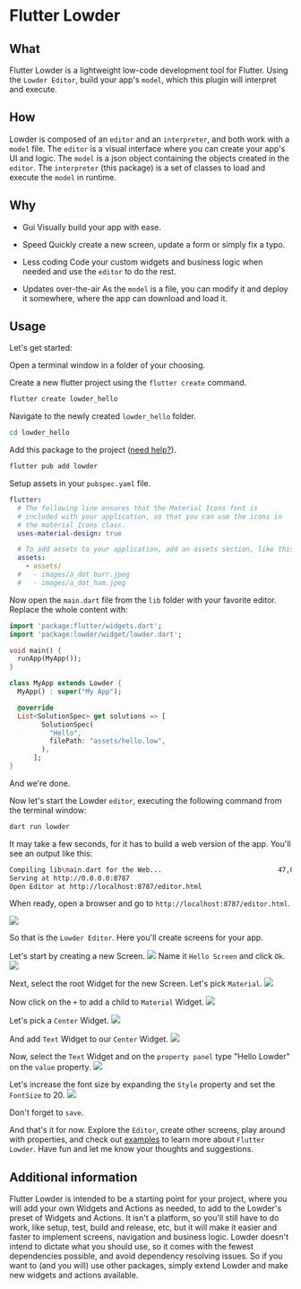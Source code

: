 # Flutter Lowder

## What

Flutter Lowder is a lightweight low-code development tool for Flutter.
Using the `Lowder Editor`, build your app's `model`, which this plugin will interpret and execute.

## How

Lowder is composed of an `editor` and an `interpreter`, and both work with a `model` file.
The `editor` is a visual interface where you can create your app's UI and logic.
The `model` is a json object containing the objects created in the `editor`.
The `interpreter` (this package) is a set of classes to load and execute the `model` in runtime.

## Why

* Gui
Visually build your app with ease. 

* Speed
Quickly create a new screen, update a form or simply fix a typo.

* Less coding
Code your custom widgets and business logic when needed and use the `editor` to do the rest.

* Updates over-the-air
As the `model` is a file, you can modify it and deploy it somewhere, where the app can download and load it.

## Usage

Let's get started:

Open a terminal window in a folder of your choosing.

Create a new flutter project using the `flutter create` command.
```sh
flutter create lowder_hello
```

Navigate to the newly created `lowder_hello` folder.
```sh
cd lowder_hello
```

Add this package to the project ([need help?](https://pub.dev/packages/lowder/install)).
```sh
flutter pub add lowder
```

Setup assets in your `pubspec.yaml` file.
```yaml
flutter:
  # The following line ensures that the Material Icons font is
  # included with your application, so that you can use the icons in
  # the material Icons class.
  uses-material-design: true

  # To add assets to your application, add an assets section, like this:
  assets:
    - assets/
  #   - images/a_dot_burr.jpeg
  #   - images/a_dot_ham.jpeg
```

Now open the `main.dart` file from the `lib` folder with your favorite editor.
Replace the whole content with:

```dart
import 'package:flutter/widgets.dart';
import 'package:lowder/widget/lowder.dart';

void main() {
  runApp(MyApp());
}

class MyApp extends Lowder {
  MyApp() : super("My App");

  @override
  List<SolutionSpec> get solutions => [
        SolutionSpec(
          "Hello",
          filePath: "assets/hello.low",
        ),
      ];
}
```

And we're done.

Now let's start the Lowder `editor`, executing the following command from the terminal window:
```sh
dart run lowder
```
It may take a few seconds, for it has to build a web version of the app.
You'll see an output like this:
```sh
Compiling lib\main.dart for the Web...                             47,0s
Serving at http://0.0.0.0:8787
Open Editor at http://localhost:8787/editor.html
```
When ready, open a browser and go to `http://localhost:8787/editor.html`.

![](https://github.com/HCaseira/lowder_flutter/raw/master/repo_files/images/editor_0.png)

So that is the `Lowder Editor`. Here you'll create screens for your app.

Let's start by creating a new Screen.
![](https://github.com/HCaseira/lowder_flutter/raw/master/repo_files/images/editor_1.png)
Name it `Hello Screen` and click `Ok`.
![](https://github.com/HCaseira/lowder_flutter/raw/master/repo_files/images/editor_2.png)

Next, select the root Widget for the new Screen. Let's pick `Material`.
![](https://github.com/HCaseira/lowder_flutter/raw/master/repo_files/images/editor_3.png)

Now click on the `+` to add a child to `Material` Widget.
![](https://github.com/HCaseira/lowder_flutter/raw/master/repo_files/images/editor_4.png)

Let's pick a `Center` Widget.
![](https://github.com/HCaseira/lowder_flutter/raw/master/repo_files/images/editor_5.png)

And add `Text` Widget to our `Center` Widget.
![](https://github.com/HCaseira/lowder_flutter/raw/master/repo_files/images/editor_6.png)

Now, select the `Text` Widget and on the `property panel` type "Hello Lowder" on the `value` property.
![](https://github.com/HCaseira/lowder_flutter/raw/master/repo_files/images/editor_7.png)

Let's increase the font size by expanding the `Style` property and set the `FontSize` to 20.
![](https://github.com/HCaseira/lowder_flutter/raw/master/repo_files/images/editor_8.png)

Don't forget to `save`.

And that's it for now.
Explore the `Editor`, create other screens, play around with properties, and check out [examples](https://github.com/HCaseira/lowder_flutter/blob/master/example) to learn more about `Flutter Lowder`.
Have fun and let me know your thoughts and suggestions.


## Additional information

Flutter Lowder is intended to be a starting point for your project, where you will add your own Widgets and Actions as needed, to add to the Lowder's preset of Widgets and Actions.
It isn't a platform, so you'll still have to do work, like setup, test, build and release, etc, but it will make it easier and faster to implement screens, navigation and business logic.
Lowder doesn't intend to dictate what you should use, so it comes with the fewest dependencies possible, and avoid dependency resolving issues. So if you want to (and you will) use other packages, simply extend Lowder and make new widgets and actions available.